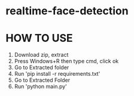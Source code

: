 # realtime-face-detection

# HOW TO USE

1. Download zip, extract
2. Press Windows+R then type cmd, click ok
3. Go to Extracted folder 
4. Run 'pip install -r requirements.txt' 
5. Go to Extracted Folder
6. Run 'python main.py'
